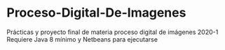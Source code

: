 # Proceso-Digital-De-Imagenes
Prácticas y proyecto final de materia proceso digital de imágenes 2020-1  
Requiere Java 8 mínimo y Netbeans para ejecutarse
